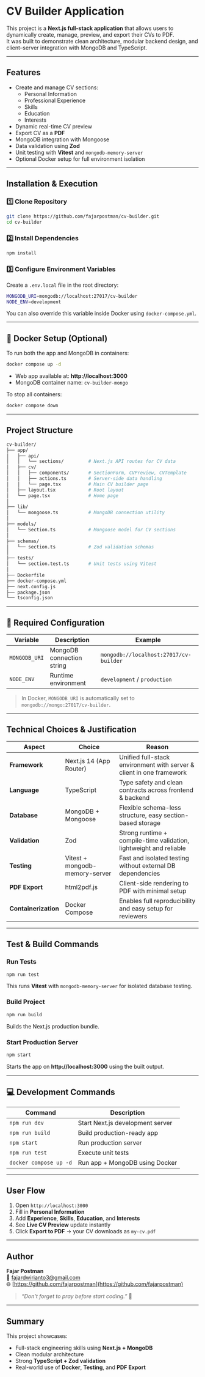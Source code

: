 # CV Builder Application

This project is a **Next.js full-stack application** that allows users to dynamically create, manage, preview, and export their CVs to PDF.  
It was built to demonstrate clean architecture, modular backend design, and client–server integration with MongoDB and TypeScript.

---

## Features

- Create and manage CV sections:
  - Personal Information  
  - Professional Experience  
  - Skills  
  - Education  
  - Interests  
- Dynamic real-time CV preview  
- Export CV as a **PDF**  
- MongoDB integration with Mongoose  
- Data validation using **Zod**  
- Unit testing with **Vitest** and `mongodb-memory-server`  
- Optional Docker setup for full environment isolation  

---

## Installation & Execution

### 1️⃣ Clone Repository
```bash
git clone https://github.com/fajarpostman/cv-builder.git
cd cv-builder
```

### 2️⃣ Install Dependencies
```bash
npm install
```

### 3️⃣ Configure Environment Variables
Create a `.env.local` file in the root directory:
```bash
MONGODB_URI=mongodb://localhost:27017/cv-builder
NODE_ENV=development
```

You can also override this variable inside Docker using `docker-compose.yml`.

---

## 🐳 Docker Setup (Optional)

To run both the app and MongoDB in containers:
```bash
docker compose up -d
```

- Web app available at: **http://localhost:3000**  
- MongoDB container name: `cv-builder-mongo`

To stop all containers:
```bash
docker compose down
```

---

## Project Structure

```bash
cv-builder/
├── app/
│   ├── api/
│   │   └── sections/         # Next.js API routes for CV data
│   ├── cv/
│   │   ├── components/       # SectionForm, CVPreview, CVTemplate
│   │   ├── actions.ts        # Server-side data handling
│   │   └── page.tsx          # Main CV builder page
│   ├── layout.tsx            # Root layout
│   └── page.tsx              # Home page
│
├── lib/
│   └── mongoose.ts           # MongoDB connection utility
│
├── models/
│   └── Section.ts            # Mongoose model for CV sections
│
├── schemas/
│   └── section.ts            # Zod validation schemas
│
├── tests/
│   └── section.test.ts       # Unit tests using Vitest
│
├── Dockerfile
├── docker-compose.yml
├── next.config.js
├── package.json
└── tsconfig.json
```

---

## 🧰 Required Configuration

| Variable | Description | Example |
|-----------|--------------|----------|
| `MONGODB_URI` | MongoDB connection string | `mongodb://localhost:27017/cv-builder` |
| `NODE_ENV` | Runtime environment | `development` / `production` |

> In Docker, `MONGODB_URI` is automatically set to `mongodb://mongo:27017/cv-builder`.

---

## Technical Choices & Justification

| Aspect | Choice | Reason |
|--------|---------|--------|
| **Framework** | Next.js 14 (App Router) | Unified full-stack environment with server & client in one framework |
| **Language** | TypeScript | Type safety and clean contracts across frontend & backend |
| **Database** | MongoDB + Mongoose | Flexible schema-less structure, easy section-based storage |
| **Validation** | Zod | Strong runtime + compile-time validation, lightweight and reliable |
| **Testing** | Vitest + mongodb-memory-server | Fast and isolated testing without external DB dependencies |
| **PDF Export** | html2pdf.js | Client-side rendering to PDF with minimal setup |
| **Containerization** | Docker Compose | Enables full reproducibility and easy setup for reviewers |

---

## Test & Build Commands

### Run Tests
```bash
npm run test
```
This runs **Vitest** with `mongodb-memory-server` for isolated database testing.

### Build Project
```bash
npm run build
```
Builds the Next.js production bundle.

### Start Production Server
```bash
npm start
```
Starts the app on **http://localhost:3000** using the built output.

---

## 💻 Development Commands

| Command | Description |
|----------|-------------|
| `npm run dev` | Start Next.js development server |
| `npm run build` | Build production-ready app |
| `npm start` | Run production server |
| `npm run test` | Execute unit tests |
| `docker compose up -d` | Run app + MongoDB using Docker |

---

## User Flow

1. Open `http://localhost:3000`  
2. Fill in **Personal Information**  
3. Add **Experience**, **Skills**, **Education**, and **Interests**  
4. See **Live CV Preview** update instantly  
5. Click **Export to PDF** → your CV downloads as `my-cv.pdf`

---

## Author

**Fajar Postman**  
📧 [fajardwirianto3@gmail.com](mailto:fajardwirianto3@gmail.com)  
🌐 [https://github.com/fajarpostman](https://github.com/fajarpostman)

> _“Don't forget to pray before start coding.”_ 🙏

---

## Summary

This project showcases:
- Full-stack engineering skills using **Next.js + MongoDB**
- Clean modular architecture
- Strong **TypeScript + Zod validation**
- Real-world use of **Docker**, **Testing**, and **PDF Export**
